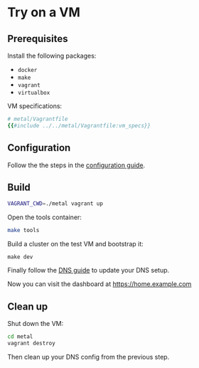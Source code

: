 # Try on a VM

## Prerequisites

Install the following packages:

- `docker`
- `make`
- `vagrant`
- `virtualbox`

VM specifications:

```ruby
# metal/Vagrantfile
{{#include ../../metal/Vagrantfile:vm_specs}}
```

## Configuration

Follow the the steps in the [configuration guide](./deployment/configuration.md).

## Build

```sh
VAGRANT_CWD=./metal vagrant up
```

Open the tools container:

```sh
make tools
```

Build a cluster on the test VM and bootstrap it:

```
make dev
```

Finally follow the [DNS guide](./deployment/dns.md) to update your DNS setup.

Now you can visit the dashboard at <https://home.example.com>

## Clean up

Shut down the VM:

```sh
cd metal
vagrant destroy
```

Then clean up your DNS config from the previous step.
